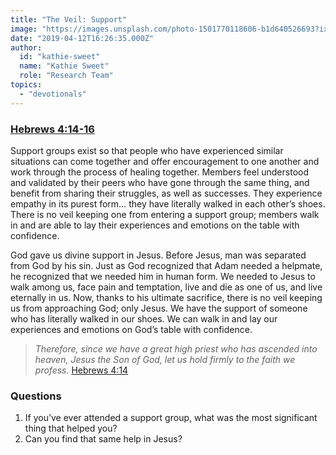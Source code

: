 ```yaml
---
title: "The Veil: Support"
image: "https://images.unsplash.com/photo-1501770118606-b1d640526693?ixlib=rb-1.2.1&q=85&fm=jpg&crop=entropy&cs=srgb&ixid=eyJhcHBfaWQiOjk2NjF9"
date: "2019-04-12T16:26:35.000Z"
author:
  id: "kathie-sweet"
  name: "Kathie Sweet"
  role: "Research Team"
topics:
  - "devotionals"
---
```

### [Hebrews 4:14-16][1]

Support groups exist so that people who have experienced similar situations can come together and offer encouragement to one another and work through the process of healing together. Members feel understood and validated by their peers who have gone through the same thing, and benefit from sharing their struggles, as well as successes. They experience empathy in its purest form… they have literally walked in each other’s shoes. There is no veil keeping one from entering a support group; members walk in and are able to lay their experiences and emotions on the table with confidence.  

God gave us divine support in Jesus. Before Jesus, man was separated from God by his sin. Just as God recognized that Adam needed a helpmate, he recognized that we needed him in human form. We needed to Jesus to walk among us, face pain and temptation, live and die as one of us, and live eternally in us. Now, thanks to his ultimate sacrifice, there is no veil keeping us from approaching God; only Jesus. We have the support of someone who has literally walked in our shoes. We can walk in and lay our experiences and emotions on God’s table with confidence.  

> _Therefore, since we have a great high priest who has ascended into heaven, Jesus the Son of God, let us hold firmly to the faith we profess._  [Hebrews 4:14][1]

### Questions

1. If you’ve ever attended a support group, what was the most significant thing that helped you? 
2. Can you find that same help in Jesus? 

[1]: https://www.bible.com/113/heb.4.14-16 "Jesus is high priest"
